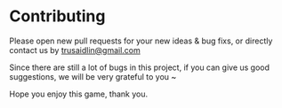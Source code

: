 # Contributing

Please open new pull requests for your new ideas & bug fixs, or directly contact us by trusaidlin@gmail.com

Since there are still a lot of bugs in this project, if you can give us good suggestions, we will be very grateful to you ~

Hope you enjoy this game, thank you.
